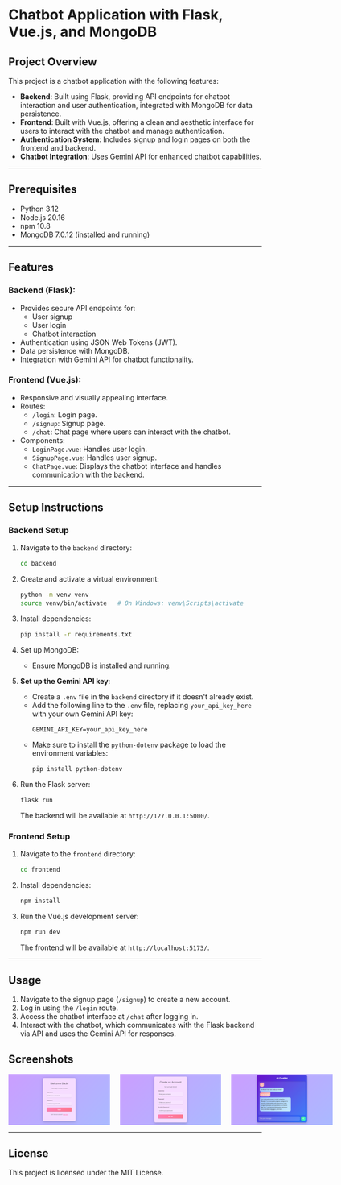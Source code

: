 # Chatbot Application with Flask, Vue.js, and MongoDB

## Project Overview
This project is a chatbot application with the following features:
- **Backend**: Built using Flask, providing API endpoints for chatbot interaction and user authentication, integrated with MongoDB for data persistence.
- **Frontend**: Built with Vue.js, offering a clean and aesthetic interface for users to interact with the chatbot and manage authentication.
- **Authentication System**: Includes signup and login pages on both the frontend and backend.
- **Chatbot Integration**: Uses Gemini API for enhanced chatbot capabilities.

---

## Prerequisites
- Python 3.12
- Node.js 20.16
- npm 10.8
- MongoDB 7.0.12 (installed and running)

---

## Features

### Backend (Flask):
- Provides secure API endpoints for:
  - User signup
  - User login
  - Chatbot interaction
- Authentication using JSON Web Tokens (JWT).
- Data persistence with MongoDB.
- Integration with Gemini API for chatbot functionality.

### Frontend (Vue.js):
- Responsive and visually appealing interface.
- Routes:
  - `/login`: Login page.
  - `/signup`: Signup page.
  - `/chat`: Chat page where users can interact with the chatbot.
- Components:
  - `LoginPage.vue`: Handles user login.
  - `SignupPage.vue`: Handles user signup.
  - `ChatPage.vue`: Displays the chatbot interface and handles communication with the backend.

---

## Setup Instructions

### Backend Setup
1. Navigate to the `backend` directory:
   ```bash
   cd backend
   ```
2. Create and activate a virtual environment:
   ```bash
   python -m venv venv
   source venv/bin/activate   # On Windows: venv\Scripts\activate
   ```
3. Install dependencies:
   ```bash
   pip install -r requirements.txt
   ```
4. Set up MongoDB:
   - Ensure MongoDB is installed and running.

5. **Set up the Gemini API key**:
   - Create a `.env` file in the `backend` directory if it doesn't already exist.
   - Add the following line to the `.env` file, replacing `your_api_key_here` with your own Gemini API key:
     ```
     GEMINI_API_KEY=your_api_key_here
     ```
   - Make sure to install the `python-dotenv` package to load the environment variables:
     ```bash
     pip install python-dotenv
     ```

6. Run the Flask server:
   ```bash
   flask run
   ```
   The backend will be available at `http://127.0.0.1:5000/`.

### Frontend Setup
1. Navigate to the `frontend` directory:
   ```bash
   cd frontend
   ```
2. Install dependencies:
   ```bash
   npm install
   ```
3. Run the Vue.js development server:
   ```bash
   npm run dev
   ```
   The frontend will be available at `http://localhost:5173/`.

---

## Usage

1. Navigate to the signup page (`/signup`) to create a new account.
2. Log in using the `/login` route.
3. Access the chatbot interface at `/chat` after logging in.
4. Interact with the chatbot, which communicates with the Flask backend via API and uses the Gemini API for responses.

## Screenshots

<div style="display: flex; gap: 20px;">
    <img src="screenshots/login.png" alt="Login" style="width: 40%;"/>
    <img src="screenshots/signup.png" alt="Signup" style="width: 40%;"/>
    <img src="screenshots/home.png" alt="Chat Page" style="width: 40%;"/>
</div>

---

## License
This project is licensed under the MIT License.

